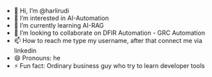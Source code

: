 - 👋 Hi, I’m @harlirudi
- 👀 I’m interested in AI-Automation
- 🌱 I’m currently learning AI-RAG
- 💞️ I’m looking to collaborate on DFIR Automation - GRC Automation
- 📫 How to reach me type my username, after that connect me via linkedin
- 😄 Pronouns: he
- ⚡ Fun fact: Ordinary business guy who try to learn developer tools

<!---
harlirudi/harlirudi is a ✨ special ✨ repository because its `README.md` (this file) appears on your GitHub profile.
You can click the Preview link to take a look at your changes.
--->
